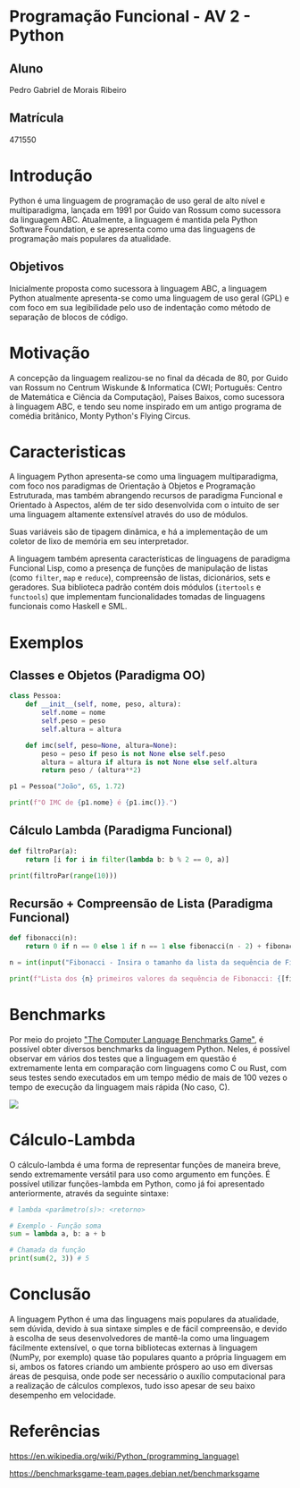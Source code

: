 # Programação Funcional - AV 2 - Python

## Aluno

Pedro Gabriel de Morais Ribeiro

## Matrícula

471550

# Introdução

Python é uma linguagem de programação de uso geral de alto nível e multiparadigma, lançada em 1991 por Guido van Rossum como sucessora da linguagem ABC. Atualmente, a linguagem é mantida pela Python Software Foundation, e se apresenta como uma das linguagens de programação mais populares da atualidade.

## Objetivos

Inicialmente proposta como sucessora à linguagem ABC, a linguagem Python atualmente apresenta-se como uma linguagem de uso geral (GPL) e com foco em sua legibilidade pelo uso de indentação como método de separação de blocos de código.

# Motivação

A concepção da linguagem realizou-se no final da década de 80, por Guido van Rossum no Centrum Wiskunde & Informatica (CWI; Português: Centro de Matemática e Ciência da Computação), Países Baixos, como sucessora à linguagem ABC, e tendo seu nome inspirado em um antigo programa de comédia britânico, Monty Python's Flying Circus.

# Caracteristicas

A linguagem Python apresenta-se como uma linguagem multiparadigma, com foco nos paradigmas de Orientação à Objetos e Programação Estruturada, mas também abrangendo recursos de paradigma Funcional e Orientado à Aspectos, além de ter sido desenvolvida com o intuito de ser uma linguagem altamente extensível através do uso de módulos.

Suas variáveis são de tipagem dinâmica, e há a implementação de um coletor de lixo de memória em seu interpretador.

A linguagem também apresenta características de linguagens de paradigma Funcional Lisp, como a presença de funções de manipulação de listas (como `filter`, `map` e `reduce`), compreensão de listas, dicionários, sets e geradores. Sua biblioteca padrão contém dois módulos (`itertools` e `functools`) que implementam funcionalidades tomadas de linguagens funcionais como Haskell e SML.

# Exemplos

## Classes e Objetos (Paradigma OO)

```python
class Pessoa:
    def __init__(self, nome, peso, altura):
        self.nome = nome
        self.peso = peso
        self.altura = altura

    def imc(self, peso=None, altura=None):
        peso = peso if peso is not None else self.peso
        altura = altura if altura is not None else self.altura
        return peso / (altura**2)

p1 = Pessoa("João", 65, 1.72)

print(f"O IMC de {p1.nome} é {p1.imc()}.")
```

## Cálculo Lambda (Paradigma Funcional)

```python
def filtroPar(a):
    return [i for i in filter(lambda b: b % 2 == 0, a)]

print(filtroPar(range(10)))
```

## Recursão + Compreensão de Lista (Paradigma Funcional)

```python
def fibonacci(n):
    return 0 if n == 0 else 1 if n == 1 else fibonacci(n - 2) + fibonacci(n - 1)

n = int(input("Fibonacci - Insira o tamanho da lista da sequência de Fibonacci à ser gerada: "))

print(f"Lista dos {n} primeiros valores da sequência de Fibonacci: {[fibonacci(i) for i in range(n)]}")
```

# Benchmarks

Por meio do projeto ["The Computer Language Benchmarks Game"](https://benchmarksgame-team.pages.debian.net/benchmarksgame), é possível obter diversos benchmarks da linguagem Python. Neles, é possível observar em vários dos testes que a linguagem em questão é extremamente lenta em comparação com linguagens como C ou Rust, com seus testes sendo executados em um tempo médio de mais de 100 vezes o tempo de execução da linguagem mais rápida (No caso, C).

![](https://benchmarksgame-team.pages.debian.net/benchmarksgame/download/fastest-more-elapsed.svg)

# Cálculo-Lambda

O cálculo-lambda é uma forma de representar funções de maneira breve, sendo extremamente versátil para uso como argumento em funções. É possível utilizar funções-lambda em Python, como já foi apresentado anteriormente, através da seguinte sintaxe:

```python
# lambda <parâmetro(s)>: <retorno>

# Exemplo - Função soma
sum = lambda a, b: a + b

# Chamada da função
print(sum(2, 3)) # 5
```

# Conclusão

A linguagem Python é uma das linguagens mais populares da atualidade, sem dúvida, devido à sua sintaxe simples e de fácil compreensão, e devido à escolha de seus desenvolvedores de mantê-la como uma linguagem fácilmente extensível, o que torna bibliotecas externas à linguagem (NumPy, por exemplo) quase tão populares quanto a própria linguagem em si, ambos os fatores criando um ambiente próspero ao uso em diversas áreas de pesquisa, onde pode ser necessário o auxílio computacional para a realização de cálculos complexos, tudo isso apesar de seu baixo desempenho em velocidade.

# Referências

https://en.wikipedia.org/wiki/Python_(programming_language)

https://benchmarksgame-team.pages.debian.net/benchmarksgame

